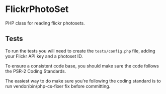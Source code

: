 FlickrPhotoSet
==============

PHP class for reading flickr photosets.

## Tests

To run the tests you will need to create the `tests/config.php` file, adding your Flickr API key and a photoset ID.

To ensure a consistent code base, you should make sure the code follows the PSR-2 Coding Standards.

The easiest way to do make sure you're following the coding standard is to run vendor/bin/php-cs-fixer fix before committing.
